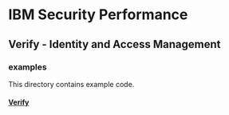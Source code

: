 # IBM Security Performance

## Verify - Identity and Access Management

### examples

This directory contains example code.

#### [Verify](Verify)
